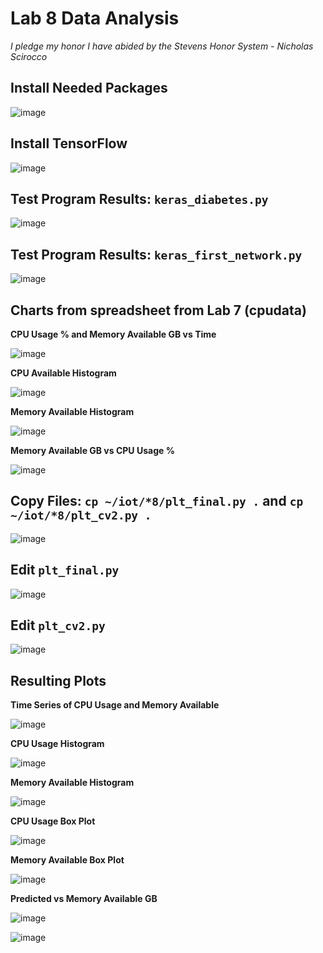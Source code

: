 # Lab 8 Data Analysis

*I pledge my honor I have abided by the Stevens Honor System - Nicholas Scirocco*

## Install Needed Packages

![image](https://github.com/user-attachments/assets/eb30a132-667f-40d3-9e91-f43c419498e3)

## Install TensorFlow

![image](https://github.com/user-attachments/assets/cdca3091-48cd-46ed-b3ef-0458c2f1c9b5)

## Test Program Results: `keras_diabetes.py`

![image](https://github.com/user-attachments/assets/47616468-ef4a-4617-aae3-6efdbe34c822)


## Test Program Results: `keras_first_network.py`

![image](https://github.com/user-attachments/assets/f36af2a1-c1d5-43f1-bee4-a29442e52af0)

## Charts from spreadsheet from Lab 7 (cpudata)

**CPU Usage % and Memory Available GB vs Time**

![image](https://github.com/user-attachments/assets/e73f2d5c-22ce-4f53-a275-7093f2a0a248)

**CPU Available Histogram**

![image](https://github.com/user-attachments/assets/b06a86dd-11de-49c4-b293-9d1e7f570429)

**Memory Available Histogram**

![image](https://github.com/user-attachments/assets/27c68154-d4fc-4dde-81df-ee01525a918a)

**Memory Available GB vs CPU Usage %**

![image](https://github.com/user-attachments/assets/baf241db-ce1f-4e6c-b405-6335eef819ce)

## Copy Files: `cp ~/iot/*8/plt_final.py .`  and `cp ~/iot/*8/plt_cv2.py .`

![image](https://github.com/user-attachments/assets/58ce5bd9-5ff5-4d43-9d6d-28808fb89cdf)

## Edit `plt_final.py`

![image](https://github.com/user-attachments/assets/e3032be5-0f75-44ac-b40b-e10dab1af2eb)

## Edit `plt_cv2.py`

![image](https://github.com/user-attachments/assets/533cf03d-70d9-42e0-b087-53ba3ad7b893)

## Resulting Plots

**Time Series of CPU Usage and Memory Available**

![image](https://github.com/user-attachments/assets/319d301c-ba01-4760-8be4-de5124c6bf4b)

**CPU Usage Histogram**

![image](https://github.com/user-attachments/assets/bec4ad7e-8497-4365-89d8-3b0eff6046b8)

**Memory Available Histogram**

![image](https://github.com/user-attachments/assets/5a09c325-a946-4fee-8aa9-783cb7af5dd4)

**CPU Usage Box Plot**

![image](https://github.com/user-attachments/assets/7c603cd4-38a3-4f0a-a47e-e863b912f189)

**Memory Available Box Plot**

![image](https://github.com/user-attachments/assets/1cd56ab7-a9b6-4150-9e6e-1c67dd2cadd3)

**Predicted vs Memory Available GB**

![image](https://github.com/user-attachments/assets/70b6875a-c65e-4c8e-8e5f-9b48e3cf883b)

![image](https://github.com/user-attachments/assets/6206439d-e623-4344-ab5f-2adb012b71e3)

